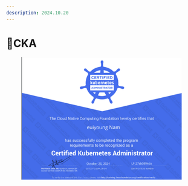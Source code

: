 ```yaml
---
description: 2024.10.20
---
```


# CKA



<figure><img src="../../.gitbook/assets/KakaoTalk_Photo_2024-10-23-01-05-26 (2).png" alt=""><figcaption></figcaption></figure>
